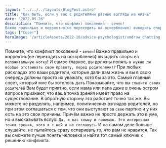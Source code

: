 ```yaml
---
layout: "../../../layouts/BlogPost.astro"
title: "Как быть, если у вас с родителями разные взгляды на жизнь"
date: "2022-09-26"
description: "Помните, что конфликт поколений - вечен!
Важно правильно и корректно(не переходить на оскорбления) выводить споры на положительную нотку!"
tags: ["Совет"]
heroImage: '/articleAssets/2022-10/advice-psychologist/undraw_chatting_re_j55r.svg'
---
```


Помните, что конфликт поколений - `вечен`!
Важно правильно и корректно(не переходить на оскорбления) выводить споры на `положительную нотку`!
И самое главное, вы должны понять `а нужно ли вообще отстаивать свою правоту, перед родителями!?`
При любых раскладах это ваши родители, которые дали вам жизнь и вы в свою очередь должны просто их уважать, хотя бы за это.
Самый главный совет, который мне бы хотелось дать
Показывайте, что вы `слышите своих родителей`
Вам будет приятно, если мама или папа даже в очень остром вопросе признают, что ваша точка зрения имеет право на существование. В обратную сторону это работает точно так же. Вы можете не разделять, например, политических взглядов родителей, но при этом соглашаться с тем, что они выступают за `свою` партию и у них есть на это свои причины.
Причём важно не просто держать это в уме, но и высказывать вслух: `Да, я вас слышу и понимаю. Это интересная точка зрения, хотя я с ней и не соглашусь`.
И на самом деле больше слушайте, не пытайтесь сразу оспаривать то, что вам не нравится. Так вы сможете лучше понять человека и найти тот самый ключик к решению конфликта.
